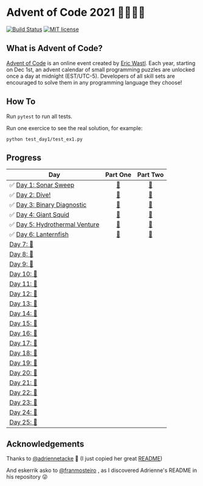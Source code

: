 # Advent of Code 2021 🎄👨‍💻🎄

[![Build Status](https://github.com/anxodio/aoc2020/workflows/build/badge.svg)](https://github.com/anxodio/aoc2020/actions)
[![MIT license](https://img.shields.io/badge/License-MIT-blue.svg)](https://opensource.org/licenses/MIT)

## What is Advent of Code?

[Advent of Code](http://adventofcode.com) is an online event created by [Eric Wastl](https://twitter.com/ericwastl). Each year, starting on Dec 1st, an advent calendar of small programming puzzles are unlocked once a day at midnight (EST/UTC-5). Developers of all skill sets are encouraged to solve them in any programming language they choose!

## How To

Run `pytest` to run all tests.

Run one exercice to see the real solution, for example:

```
python test_day1/test_ex1.py
```

## Progress

| Day                                                                                                    |                                  Part One                                  |                                  Part Two                                  |
| ------------------------------------------------------------------------------------------------------ | :------------------------------------------------------------------------: | :------------------------------------------------------------------------: |
| ✅ [Day 1: Sonar Sweep](https://github.com/anxodio/aoc2021/tree/main/test_day01/exercise.txt)          | [🌟](https://github.com/anxodio/aoc2021/tree/main/test_day01/test_ex1.py)  | [🌟](https://github.com/anxodio/aoc2021/tree/main/test_day01/test_ex2.py)  |
| ✅ [Day 2: Dive!](https://github.com/anxodio/aoc2021/tree/main/test_day02/exercise.txt)                | [🌟](https://github.com/anxodio/aoc2021/tree/main/test_day02/test_ex3.py)  | [🌟](https://github.com/anxodio/aoc2021/tree/main/test_day02/test_ex4.py)  |
| ✅ [Day 3: Binary Diagnostic](https://github.com/anxodio/aoc2021/tree/main/test_day03/exercise.txt)    | [🌟](https://github.com/anxodio/aoc2021/tree/main/test_day03/test_ex5.py)  | [🌟](https://github.com/anxodio/aoc2021/tree/main/test_day03/test_ex6.py)  |
| ✅ [Day 4: Giant Squid](https://github.com/anxodio/aoc2021/tree/main/test_day04/exercise.txt)          | [🌟](https://github.com/anxodio/aoc2021/tree/main/test_day04/test_ex7.py)  | [🌟](https://github.com/anxodio/aoc2021/tree/main/test_day04/test_ex8.py)  |
| ✅ [Day 5: Hydrothermal Venture](https://github.com/anxodio/aoc2021/tree/main/test_day05/exercise.txt) | [🌟](https://github.com/anxodio/aoc2021/tree/main/test_day05/test_ex9.py)  | [🌟](https://github.com/anxodio/aoc2021/tree/main/test_day05/test_ex10.py) |
| ✅ [Day 6: Lanternfish](https://github.com/anxodio/aoc2021/tree/main/test_day06/exercise.txt)          | [🌟](https://github.com/anxodio/aoc2021/tree/main/test_day06/test_ex11.py) | [🌟](https://github.com/anxodio/aoc2021/tree/main/test_day06/test_ex12.py) |
| [Day 7: 🚧 ]()                                                                                         |                                                                            |                                                                            |
| [Day 8: 🚧 ]()                                                                                         |                                                                            |                                                                            |
| [Day 9: 🚧 ]()                                                                                         |                                                                            |                                                                            |
| [Day 10: 🚧 ]()                                                                                        |                                                                            |                                                                            |
| [Day 11: 🚧 ]()                                                                                        |                                                                            |                                                                            |
| [Day 12: 🚧 ]()                                                                                        |                                                                            |                                                                            |
| [Day 13: 🚧 ]()                                                                                        |                                                                            |                                                                            |
| [Day 14: 🚧 ]()                                                                                        |                                                                            |                                                                            |
| [Day 15: 🚧 ]()                                                                                        |                                                                            |                                                                            |
| [Day 16: 🚧 ]()                                                                                        |                                                                            |                                                                            |
| [Day 17: 🚧 ]()                                                                                        |                                                                            |                                                                            |
| [Day 18: 🚧 ]()                                                                                        |                                                                            |                                                                            |
| [Day 19: 🚧 ]()                                                                                        |                                                                            |                                                                            |
| [Day 20: 🚧 ]()                                                                                        |                                                                            |                                                                            |
| [Day 21: 🚧 ]()                                                                                        |                                                                            |                                                                            |
| [Day 22: 🚧 ]()                                                                                        |                                                                            |                                                                            |
| [Day 23: 🚧 ]()                                                                                        |                                                                            |                                                                            |
| [Day 24: 🚧 ]()                                                                                        |                                                                            |                                                                            |
| [Day 25: 🚧 ]()                                                                                        |                                                                            |                                                                            |

## Acknowledgements

Thanks to [@adriennetacke](https://github.com/adriennetacke) 🙌 (I just copied her great [README](https://github.com/adriennetacke/advent-of-code-2020/))

And eskerrik asko to [@franmosteiro](https://github.com/franmosteiro) , as I discovered Adrienne's README in his repository 😜
